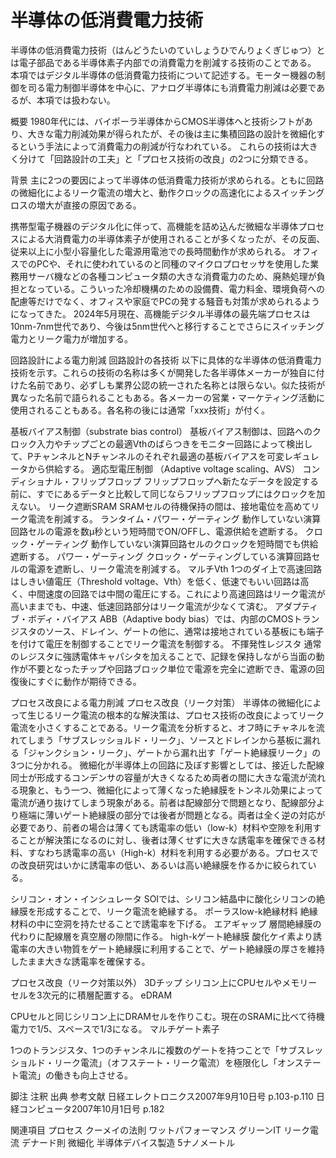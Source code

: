 # 半導体の低消費電力技術

半導体の低消費電力技術（はんどうたいのていしょうひでんりょくぎじゅつ）とは電子部品である半導体素子内部での消費電力を削減する技術のことである。
本項ではデジタル半導体の低消費電力技術について記述する。モーター機器の制御を司る電力制御半導体を中心に、アナログ半導体にも消費電力削減は必要であるが、本項では扱わない。

概要
1980年代には、バイポーラ半導体からCMOS半導体へと技術シフトがあり、大きな電力削減効果が得られたが、その後は主に集積回路の設計を微細化するという手法によって消費電力の削減が行なわれている。
これらの技術は大きく分けて「回路設計の工夫」と「プロセス技術の改良」の2つに分類できる。

背景
主に2つの要因によって半導体の低消費電力技術が求められる。ともに回路の微細化によるリーク電流の増大と、動作クロックの高速化によるスイッチングロスの増大が直接の原因である。

携帯型電子機器のデジタル化に伴って、高機能を詰め込んだ微細な半導体プロセスによる大消費電力の半導体素子が使用されることが多くなったが、その反面、従来以上に小型小容量化した電源用電池での長時間動作が求められる。
オフィスでのPCや、それに使われているのと同種のマイクロプロセッサを使用した業務用サーバ機などの各種コンピュータ類の大きな消費電力のため、廃熱処理が負担となっている。こういった冷却機構のための設備費、電力料金、環境負荷への配慮等だけでなく、オフィスや家庭でPCの発する騒音も対策が求められるようになってきた。
2024年5月現在、高機能デジタル半導体の最先端プロセスは10nm-7nm世代であり、今後は5nm世代へと移行することでさらにスイッチング電力とリーク電力が増加する。

回路設計による電力削減
回路設計の各技術
以下に具体的な半導体の低消費電力技術を示す。これらの技術の名称は多くが開発した各半導体メーカーが独自に付けた名前であり、必ずしも業界公認の統一された名称とは限らない。似た技術が異なった名前で語られることもある。各メーカーの営業・マーケティング活動に使用されることもある。各名称の後には通常「xxx技術」が付く。

基板バイアス制御（substrate bias control）
基板バイアス制御は、回路へのクロック入力やチップごとの最適Vthのばらつきをモニター回路によって検出して、PチャンネルとNチャンネルのそれぞれ最適の基板バイアスを可変レギュレータから供給する。
適応型電圧制御
（Adaptive voltage scaling、AVS）
コンディショナル・フリップフロップ
フリップフロップへ新たなデータを設定する前に、すでにあるデータと比較して同じならフリップフロップにはクロックを加えない。
リーク遮断SRAM
SRAMセルの待機保持の間は、接地電位を高めてリーク電流を削減する。
ランタイム・パワー・ゲーティング
動作していない演算回路セルの電源を数μ秒という短時間でON/OFFし、電源供給を遮断する。
クロック・ゲーティング
動作していない演算回路セルのクロックを短時間でも供給遮断する。
パワー・ゲーティング
クロック・ゲーティングしている演算回路セルの電源を遮断し、リーク電流を削減する。
マルチVth
1つのダイ上で高速回路はしきい値電圧（Threshold voltage、Vth）を低く、低速でもいい回路は高く、中間速度の回路では中間の電圧にする。これにより高速回路はリーク電流が高いままでも、中速、低速回路部分はリーク電流が少なくて済む。
アダプティブ・ボディ・バイアス
ABB（Adaptive body bias）では、内部のCMOSトランジスタのソース、ドレイン、ゲートの他に、通常は接地されている基板にも端子を付けて電圧を制御することでリーク電流を制御する。
不揮発性レジスタ
通常のレジスタに強誘電体キャパシタを加えることで、記録を保持しながら当面の動作が不要となったチップや回路ブロック単位で電源を完全に遮断でき、電源の回復後にすぐに動作が期待できる。

プロセス改良による電力削減
プロセス改良（リーク対策）
半導体の微細化によって生じるリーク電流の根本的な解決策は、プロセス技術の改良によってリーク電流を小さくすることである。リーク電流を分析すると、オフ時にチャネルを流れてしまう「サブスレッショルド・リーク」、ソースとドレインから基板に漏れる「ジャンクション・リーク」、ゲートから漏れ出す「ゲート絶縁膜リーク」の3つに分かれる。
微細化が半導体上の回路に及ぼす影響としては、接近した配線同士が形成するコンデンサの容量が大きくなるため両者の間に大きな電流が流れる現象と、もう一つ、微細化によって薄くなった絶縁膜をトンネル効果によって電流が通り抜けてしまう現象がある。前者は配線部分で問題となり、配線部分より極端に薄いゲート絶縁膜の部分では後者が問題となる。両者は全く逆の対応が必要であり、前者の場合は薄くても誘電率の低い（low-k）材料や空隙を利用することが解決策になるのに対し、後者は薄くせずに大きな誘電率を確保できる材料、すなわち誘電率の高い（High-k）材料を利用する必要がある。プロセスでの改良研究はいかに誘電率の低い、あるいは高い絶縁膜を作るかに絞られている。

シリコン・オン・インシュレータ
SOIでは、シリコン結晶中に酸化シリコンの絶縁膜を形成することで、リーク電流を絶縁する。
ポーラスlow-k絶縁材料
絶縁材料の中に空洞を持たせることで誘電率を下げる。
エアギャップ
層間絶縁膜の代わりに配線層を真空層の隙間に作る。
high-kゲート絶縁膜
酸化ケイ素より誘電率の大きい物質をゲート絶縁膜に利用することで、ゲート絶縁膜の厚さを維持したまま大きな誘電率を確保する。

プロセス改良（リーク対策以外）
3Dチップ
シリコン上にCPUセルやメモリーセルを3次元的に積層配置する。
eDRAM

CPUセルと同じシリコン上にDRAMセルを作りこむ。現在のSRAMに比べて待機電力で1/5、スペースで1/3になる。
マルチゲート素子

1つのトランジスタ、1つのチャンネルに複数のゲートを持つことで「サブスレッショルド・リーク電流」（オフステート・リーク電流）を極限化し「オンステート電流」の働きも向上させる。

脚注
注釈
出典
参考文献
日経エレクトロニクス2007年9月10日号 p.103-p.110
日経コンピュータ2007年10月1日号 p.182

関連項目
プロセス
クーメイの法則
ワットパフォーマンス
グリーンIT
リーク電流
デナード則
微細化
半導体デバイス製造
5ナノメートル